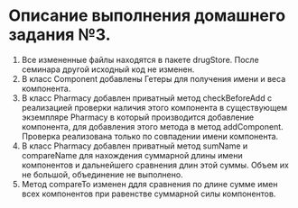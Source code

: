# Описание выполнения домашнего задания №3.
1. Все измененные файлы находятся в пакете drugStore. После семинара другой исходный код не изменен.
2. В класс Component добавлены Гетеры для получения имени и веса компонента.
3. В класс Pharmacy добавлен приватный метод checkBeforeAdd с реализацией проверки наличия этого компонента
в существующем экземпляре Pharmacy в который производится добавление компонента,  для добавления этого метода в метод 
addComponent. Проверка реализована только по совпадении имени компонента.
4.  В класс Pharmacy добавлен приватный метод sumName и compareName для нахождения суммарной длины имени компонентов и 
дальнейшего сравнения длин этой суммы. Объем их не большой, объединение не выполнено.
5. Метод compareTo изменен ддля сравнения по длине сумме имен всех компонентов при равенстве суммарной силы компонентов.